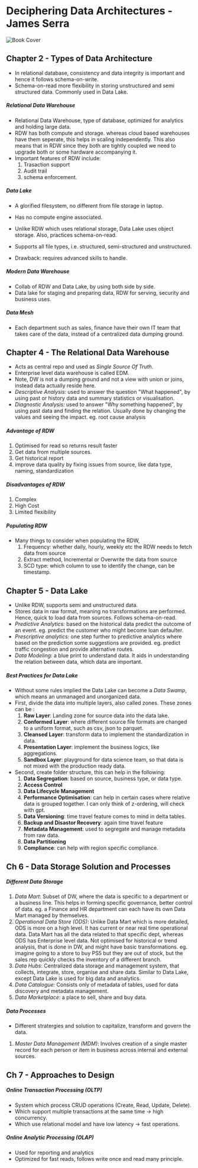 # Deciphering Data Architectures - James Serra
![Book Cover](https://learning.oreilly.com/covers/urn:orm:book:9781098150754/400w/)

## Chapter 2 - Types of Data Architecture
* In relational database, consistency and data integrity is important and hence it follows schema-on-write.
* Schema-on-read more flexibility in storing unstructured and semi structured data. Commonly used in Data Lake.
##### Relational Data Warehouse
* Relational Data Warehouse, type of database, optimized for analytics and holding large data.
* RDW has both compute and storage. whereas cloud based warehouses have them seperate, this helps in scaling independently. This also means that in RDW since they both are tightly coupled we need to upgrade both or some hardware accompanying it.
* Important features of RDW include:
    1. Trasaction support
    2. Audit trail
    3. schema enforcement.

##### Data Lake
* A glorified filesystem, no different from file storage in laptop.
* Has no compute engine associated.

* Unlike RDW which uses relational storage, Data Lake uses object storage. Also, practices schema-on-read.
* Supports all file types, i.e. structured, semi-structured and unstructured.
* Drawback: requires advanced skills to handle.

##### Modern Data Warehouse
* Collab of RDW and Data Lake, by using both side by side.
* Data lake for staging and preparing data, RDW for serving, security and business uses.

##### Data Mesh
* Each department such as sales, finance have their own IT team that takes care of the data, instead of a centralized data dumping ground. 

## Chapter 4 - The Relational Data Warehouse
* Acts as central repo and used as _Single Source Of Truth_.
* Enterprise level data warehouse is called EDM.
* Note, DW is not a dumping ground and not a view with union or joins, instead data actually reside here.
* _Descriptive Analysis:_ used to answer the question "What happened", by using past or history data and summary statistics or visualisation.
* _Diagnostic Analysis:_ used to answer "Why something happened", by using past data and finding the relation. Usually done by changing the values and seeing the impact. eg. root cause analysis
##### Advantage of RDW
1. Optimised for read so returns result faster
2. Get data from multiple sources.
3. Get historical report
4. improve data quality by fixing issues from source, like data type, naming, standardization 
##### Disadvantages of RDW
1. Complex
2. High Cost
3. Limited flexibility
##### Populating RDW
* Many things to consider when populating the RDW, 
    1. Frequency: whether daily, hourly, weekly etc the RDW needs to fetch data from source
    2. Extract method, Incremental or Overwrite the data from source
    3. SCD type: which column to use to identify the change, can be timestamp.

## Chapter 5 - Data Lake
* Unlike RDW, supports semi and unstructured data.
* Stores data in raw format, meaning no transformations are performed. Hence, quick to load data from sources. Follows schema-on-read.
* _Predictive Analytics:_ based on the historical data predict the outcome of an event. eg. predict the customer who might become loan defaulter.
* _Prescriptive analytics:_ one step further to predictive analytics where based on the prediction some suggestions are provided. eg. predict traffic congestion and provide alternative routes.
* _Data Modeling:_ a blue print to understand data. It aids in understanding the relation between data, which data are important. 
##### Best Practices for Data Lake
* Without some rules implied the Data Lake can become a _Data Swamp_, which means an unmanaged and unorganized data.
* First, divide the data into multiple layers, also called zones. These zones can be : 
    1. __Raw Layer__: Landing zone for source data into the data lake.
    2. __Conformed Layer__: where different source file formats are changed to a uniform format, such as csv, json to parquet.
    3. __Cleansed Layer__: transform data to implement the standardization in data. 
    4. __Presentation Layer__: implement the business logics, like aggregations.
    5. __Sandbox Layer__: playground for data science team, so that data is not mixed with the production ready data.
* Second, create folder structure, this can help in the following:
    1. __Data Segregation__: based on source, business type, or data type.
    2. __Access Control__
    3. __Data Lifecycle Management__
    4. __Performance Optimisation__: can help in certain cases where relative data is grouped together. I can only think of z-ordering, will check with gpt.
    5. __Data Versioning__: time travel feature comes to mind in delta tables.
    6. __Backup and Disastor Recovery__: again time travel feature
    7. __Metadata Management__: used to segregate and manage metadata from raw data.
    8. __Data Partitioning__
    9. __Compliance__: can help with region specific compliance.

## Ch 6 - Data Storage Solution and Processes

##### Different Data Storage
1. _Data Mart_: Subset of DW, where the data is specific to a department or a business line. This helps in forming specific governance, better control of data. eg. a Finance and HR department can each have its own Data Mart managed by themselves. 
2. _Operational Data Store (ODS)_: Unlike Data Mart which is more detailed, ODS is more on a high level. It has current or near real time operational data. Data Mart has all the data related to that specific dept, whereas ODS has Enterprise level data. Not optimised for historical or trend analysis, that is done in DW, and might have basic transformations. eg. imagine going to a store to buy PS5 but they are out of stock, but the sales rep quickly checks the inventory of a different branch.
3. _Data Hubs_: Centralized data storage and management system, that collects, integrate, store, organise and share data. Similar to Data Lake, except Data Lake is used for big data and analytics.
4. _Data Catalogue_: Consists only of metadata of tables, used for data discovery and metadata management.
5. _Data Marketplace_: a place to sell, share and buy data.

##### Data Processes
* Different stratergies and solution to capitalize, transform and govern the data.
1. _Master Data Management (MDM)_: Involves creation of a single master record for each person or item in business across internal and external sources.

## Ch 7 - Approaches to Design

##### Online Transaction Processing (OLTP)
* System which process CRUD operations (Create, Read, Update, Delete).
* Which support multiple transactions at the same time -> high concurrency.
* Which use relational model and have low latency -> fast operations.

##### Online Analytic Processing (OLAP)
* Used for reporting and analytics
* Optimized for fast reads, follows write once and read many principle.